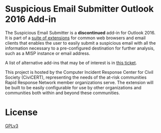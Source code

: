 # Suspicious Email Submitter Outlook 2016 Add-in

The Suspicious Email Submitter is a **discontinued** add-in for Outlook 2016. It is part of a [suite of extensions](https://github.com/CiviCERT) for common web browsers and email clients that enables the user to easily submit a suspicious email with all the information necessary to a pre-configured destination for further analysis, such as a MISP instance or email address.

A list of alternative add-ins that may be of interest is in [this ticket](https://github.com/CiviCERT/suspicious-email-submitter-outlook/issues/1).

This project is hosted by the Computer Incident Response Center for Civil Society (CiviCERT), representing the needs of the at-risk communities Rapid Response Network member organizations serve. The extension will be built to be easily configurable for use by other organizations and communities both within and beyond these communities.

# License

[GPLv3](/LICENSE)
